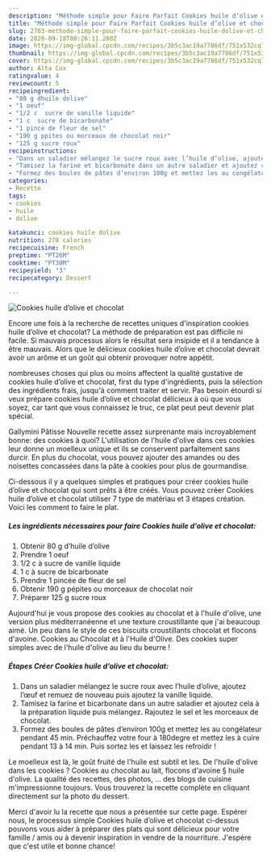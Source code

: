 ```yaml
---
description: "Méthode simple pour Faire Parfait Cookies huile d’olive et chocolat"
title: "Méthode simple pour Faire Parfait Cookies huile d’olive et chocolat"
slug: 2703-methode-simple-pour-faire-parfait-cookies-huile-dolive-et-chocolat
date: 2020-09-18T00:26:11.280Z
image: https://img-global.cpcdn.com/recipes/3b5c3ac19a7786df/751x532cq70/cookies-huile-dolive-et-chocolat-photo-principale-de-la-recette.jpg
thumbnail: https://img-global.cpcdn.com/recipes/3b5c3ac19a7786df/751x532cq70/cookies-huile-dolive-et-chocolat-photo-principale-de-la-recette.jpg
cover: https://img-global.cpcdn.com/recipes/3b5c3ac19a7786df/751x532cq70/cookies-huile-dolive-et-chocolat-photo-principale-de-la-recette.jpg
author: Alta Cox
ratingvalue: 4
reviewcount: 5
recipeingredient:
- "80 g dhuile dolive"
- "1 oeuf"
- "1/2 c  sucre de vanille liquide"
- "1 c  sucre de bicarbonate"
- "1 pince de fleur de sel"
- "190 g ppites ou morceaux de chocolat noir"
- "125 g sucre roux"
recipeinstructions:
- "Dans un saladier mélangez le sucre roux avec l’huile d’olive, ajoutez l’œuf et remuez de nouveau puis ajoutez la vanille liquide."
- "Tamisez la farine et bicarbonate dans un autre saladier et ajoutez cela à la préparation liquide puis mélangez. Rajoutez le sel et les morceaux de chocolat."
- "Formez des boules de pâtes d’environ 100g et mettez les au congélateur pendant 45 min. Préchauffez votre four à 180degre et mettez les à cuire pendant 13 à 14 min. Puis sortez les et laissez les refroidir !"
categories:
- Recette
tags:
- cookies
- huile
- dolive

katakunci: cookies huile dolive 
nutrition: 278 calories
recipecuisine: French
preptime: "PT26M"
cooktime: "PT30M"
recipeyield: "3"
recipecategory: Dessert

---
```



![Cookies huile d’olive et chocolat](https://img-global.cpcdn.com/recipes/3b5c3ac19a7786df/751x532cq70/cookies-huile-dolive-et-chocolat-photo-principale-de-la-recette.jpg)

Encore une fois à la recherche de recettes uniques d'inspiration cookies huile d’olive et chocolat? La méthode de préparation est pas difficile ni facile. Si mauvais processus alors le résultat sera insipide et il a tendance à être mauvais. Alors que le délicieux cookies huile d’olive et chocolat devrait avoir un arôme et un goût qui obtenir provoquer notre appétit.

nombreuses choses qui plus ou moins affectent la qualité gustative de cookies huile d’olive et chocolat, first du type d'ingrédients, puis la sélection des ingrédients frais, jusqu'à comment traiter et servir. Pas besoin étourdi si veux prépare cookies huile d’olive et chocolat délicieux à où que vous soyez, car tant que vous connaissez le truc, ce plat peut peut devenir plat spécial.

Gallymini Pâtisse Nouvelle recette assez surprenante mais incroyablement bonne: des cookies à quoi? L&#39;utilisation de l&#39;huile d&#39;olive dans ces cookies leur donne un moelleux unique et ils se conservent parfaitement sans durcir. En plus du chocolat, vous pouvez ajouter des amandes ou des noisettes concassées dans la pâte à cookies pour plus de gourmandise.


Ci-dessous il y a quelques simples et pratiques pour créer cookies huile d’olive et chocolat qui sont prêts à être créés. Vous pouvez créer Cookies huile d’olive et chocolat utiliser 7 type de matériau et 3 étapes création. Voici les comment to faire le plat.

<!--inarticleads1-->

##### Les ingrédients nécessaires pour faire Cookies huile d’olive et chocolat:

1. Obtenir 80 g d’huile d’olive
1. Prendre 1 oeuf
1.  1/2 c à sucre de vanille liquide
1.  1 c à sucre de bicarbonate
1. Prendre 1 pincée de fleur de sel
1. Obtenir 190 g pépites ou morceaux de chocolat noir
1. Préparer 125 g sucre roux


Aujourd&#39;hui je vous propose des cookies au chocolat et à l&#39;huile d&#39;olive, une version plus méditerranéenne et une texture croustillante que j&#39;ai beaucoup aimé. Un peu dans le style de ces biscuits croustillants chocolat et flocons d&#39;avoine. Cookies au Chocolat et à l&#39;Huile d&#39;Olive. Des cookies super simples avec de l&#39;huile d&#39;olive au lieu du beurre ! 

<!--inarticleads2-->

##### Étapes Créer Cookies huile d’olive et chocolat:

1. Dans un saladier mélangez le sucre roux avec l’huile d’olive, ajoutez l’œuf et remuez de nouveau puis ajoutez la vanille liquide.
1. Tamisez la farine et bicarbonate dans un autre saladier et ajoutez cela à la préparation liquide puis mélangez. Rajoutez le sel et les morceaux de chocolat.
1. Formez des boules de pâtes d’environ 100g et mettez les au congélateur pendant 45 min. Préchauffez votre four à 180degre et mettez les à cuire pendant 13 à 14 min. Puis sortez les et laissez les refroidir !


Le moelleux est là, le goût fruité de l&#39;huile est subtil et les. De l&#39;huile d&#39;olive dans les cookies ? Cookies au chocolat au lait, flocons d&#39;avoine § huile d&#39;olive. La qualité des recettes, des photos, … des blogs de cuisine m&#39;impressionne toujours. Vous trouverez la recette complète en cliquant directement sur la photo du dessert. 


Merci d'avoir lu la recette que nous a présentée sur cette page. Espérer nous, le processus simple Cookies huile d’olive et chocolat ci-dessus pouvons vous aider à préparer des plats qui sont délicieux pour votre famille / amis ou à devenir inspiration in vendre de la nourriture. J'espère que c'est utile et bonne chance!
